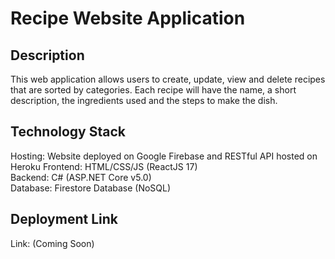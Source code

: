 # Recipe Website Application
## Description
This web application allows users to create, update, view and delete recipes that are sorted by categories. Each recipe will have the name, a short description, the ingredients used and the steps to make the dish.

## Technology Stack
Hosting: Website deployed on Google Firebase and RESTful API hosted on Heroku
Frontend: HTML/CSS/JS (ReactJS 17)  
Backend: C# (ASP.NET Core v5.0)  
Database: Firestore Database (NoSQL)  

## Deployment Link
Link: (Coming Soon)
